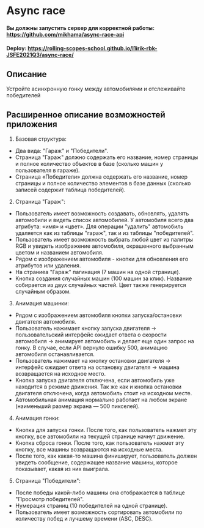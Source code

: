 # Async race

#### Вы должны запустить сервер для корректной работы: https://github.com/mikhama/async-race-api
#### Deploy: https://rolling-scopes-school.github.io/l1irik-rbk-JSFE2021Q3/async-race/

## **Описание** 
Устройте асинхронную гонку между автомобилями и отслеживайте победителей   

## **Расширенное описание возможностей приложения** 
1. Базовая структура:
  - Два вида: "Гараж" и "Победители".
  - Страница "Гараж" должно содержать его название, номер страницы и полное количество объектов в базе (сколько машин у пользователя в гараже).
  - Страница «Победители» должна содержать его название, номер страницы и полное количество элементов в базе данных (сколько записей содержит таблица победителей).
2. Страница "Гараж":
  - Пользователь имеет возможность создавать, обновлять, удалять автомобили и видеть список автомобилей. У автомобиля всего два атрибута: «имя» и «цвет». Для операции "удалить" автомобиль удаляется как из таблицы "гараж", так и из таблицы "победителей".
  - Пользователь имеет возможность выбрать любой цвет из палитры RGB и увидеть изображение автомобиля, окрашенного выбранным цветом и названием автомобиля.
  - Рядом с изображением автомобиля - кнопки для обновления его атрибутов или удаления.
  - На страниеа "Гараж" пагинация (7 машин на одной странице).
  - Кнопка создания случайных машин (100 машин за клик). Название собирается из двух случайных частей. Цвет также генерируется случайным образом.
3. Анимация машинки:
  - Рядом с изображением автомобиля кнопки запуска/остановки двигателя автомобиля.
  - Пользователь нажимает кнопку запуска двигателя -> пользовательский интерфейс ожидает ответа о скорости автомобиля -> анимирует автомобиль и делает еще один запрос на гонку. В случае, если API вернуло ошибку 500, анимацию автомобиля останавливается.
  - Пользователь нажимает на кнопку остановки двигателя -> интерфейс ожидает ответа на остановку двигателя -> машина возвращается на исходное место.
  - Кнопка запуска двигателя отключена, если автомобиль уже находится в режиме движения. Так же как и кнопка остановки двигателя отключена, когда автомобиль стоит на исходном месте.
  - Автомобильная анимация нормально работает на любом экране (наименьший размер экрана — 500 пикселей).
4. Анимация гонки:
  - Кнопка для запуска гонки. После того, как пользователь нажмет эту кнопку, все автомобили на текущей странице начнут движение.
  - Кнопка сброса гонки. После того, как пользователь нажмет эту кнопку, все машины возвращаются на исходные места.
  - После того, как какая-то машина финиширует, пользователь должен увидеть сообщение, содержащее название машины, которое показывает, какая из них выиграла.
5. Страница "Победители":
  - После победы какой-либо машины она отображается в таблице "Просмотр победителей".
  - Нумерация страниц (10 победителей на одной странице).
  - Пользователь имеет возможность сортировать автомобили по количеству побед и лучшему времени (ASC, DESC).
